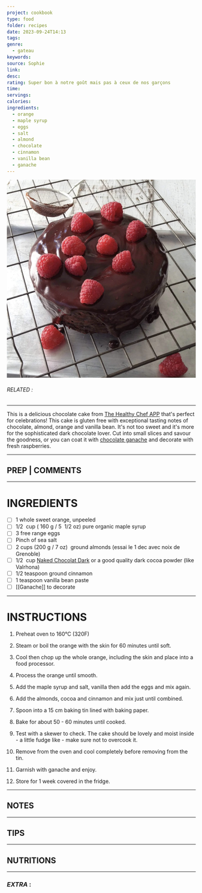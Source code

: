 ```yaml
---
project: cookbook
type: food
folder: recipes
date: 2023-09-24T14:13
tags: 
genre:
  - gateau
keywords: 
source: Sophie
link: 
desc: 
rating: Super bon à notre goût mais pas à ceux de nos garçons
time: 
servings: 
calories: 
ingredients:
  - orange
  - maple syrup
  - eggs
  - salt
  - almond
  - chocolate
  - cinnamon
  - vanilla bean
  - ganache
---
```


![IMAGE](image_304.png)

###### *RELATED* : 
---
This is a delicious chocolate cake from [The Healthy Chef APP](https://thehealthychef.com/pages/app) that's perfect for celebrations! This cake is gluten free with exceptional tasting notes of chocolate, almond, orange and vanilla bean. It's not too sweet and it's more for the sophisticated dark chocolate lover. Cut into small slices and savour the goodness, or you can coat it with [chocolate ganache](https://www.thehealthychef.com/2015/02/ganache/) and decorate with fresh raspberries.

---
## PREP | COMMENTS



---
# INGREDIENTS

- [ ] 1 whole sweet orange, unpeeled
- [ ] 1/2  cup ( 160 g / 5  1/2 oz) pure organic maple syrup
- [ ] 3 free range eggs
- [ ] Pinch of sea salt
- [ ] 2 cups (200 g / 7 oz)  ground almonds (essai le 1 dec avec noix de Grenoble)
- [ ] 1/2  cup [Naked Chocolat Dark](https://secure.thehealthychef.com/shop/product/naked-chocolat-dark) or a good quality dark cocoa powder (like Valrhona)
- [ ] 1/2 teaspoon ground cinnamon
- [ ] 1 teaspoon vanilla bean paste
- [ ] [[Ganache]] to decorate

---
# INSTRUCTIONS

1. Preheat oven to 160°C (320F)
    
2. Steam or boil the orange with the skin for 60 minutes until soft.
    
3. Cool then chop up the whole orange, including the skin and place into a food processor.
    
4. Process the orange until smooth.
    
5. Add the maple syrup and salt, vanilla then add the eggs and mix again.
    
6. Add the almonds, cocoa and cinnamon and mix just until combined.
    
7. Spoon into a 15 cm baking tin lined with baking paper.
    
8. Bake for about 50 ­- 60 minutes until cooked.
    
9. Test with a skewer to check. The cake should be lovely and moist inside - a little fudge like - make sure not to overcook it.
    
10. Remove from the oven and cool completely before removing from the tin.
    
11. Garnish with ganache and enjoy.
    
12. Store for 1 week covered in the fridge.

---
## NOTES



---
## TIPS



---
## NUTRITIONS



---
### *EXTRA* :



